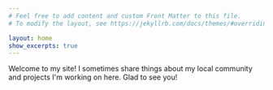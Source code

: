 ```yaml
---
# Feel free to add content and custom Front Matter to this file.
# To modify the layout, see https://jekyllrb.com/docs/themes/#overriding-theme-defaults

layout: home
show_excerpts: true
---
```


Welcome to my site! I sometimes share things about my local community and projects I'm working on here. Glad to see you!
